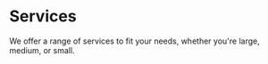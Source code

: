 
# Services

We offer a range of services to fit your needs, whether you're large, medium, or small.
